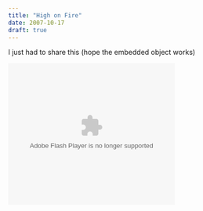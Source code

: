 ```yaml
---
title: "High on Fire"
date: 2007-10-17
draft: true
---
```

I just had to share this (hope the embedded object works) 

<object width="340" height="289" id="player" classid="clsid:d27cdb6e-ae6d-11cf-96b8-444553540000" codebase="https://web.archive.org/web/20090205154227oe_/http://fpdownload.macromedia.com/pub/shockwave/cabs/flash/swflash.cab#version=9,0,0,0" align="middle"> <param name="movie" value="http://cdn.last.fm/videoplayer/33/VideoPlayer.swf"/> <param name="menu" value="false"/> <param name="quality" value="high"/> <param name="bgcolor" value="#000000"/> <param name="allowFullScreen" value="true"/> <param name="flashvars" value="embed=true&amp;creator=High+on+Fire&amp;title=Hung%2C+Drawn+and+Quartered&amp;uniqueName=Hung%2C+Drawn+and+Quartered&amp;albumArt=http://cdn.last.fm/coverart/130x130/2194351-864244419.jpg&amp;album=Surrounded+by+Thieves&amp;duration=271&amp;image=http://panther3.last.fm/storable/videocap/20837/0/original.jpg&amp;FSSupport=true"/> <embed src="https://web.archive.org/web/20090205154227oe_/http://cdn.last.fm/videoplayer/33/VideoPlayer.swf" menu="false" quality="high" bgcolor="#000000" width="340" height="289" name="player" align="middle" allowfullscreen="true" flashvars="embed=true&amp;creator=High+on+Fire&amp;title=Hung%2C+Drawn+and+Quartered&amp;uniqueName=Hung%2C+Drawn+and+Quartered&amp;albumArt=http://cdn.last.fm/coverart/130x130/2194351-864244419.jpg&amp;album=Surrounded+by+Thieves&amp;duration=271&amp;image=http://panther3.last.fm/storable/videocap/20837/0/original.jpg&amp;FSSupport=true" type="application/x-shockwave-flash" pluginspage="http://www.macromedia.com/go/getflashplayer"/> </object>
